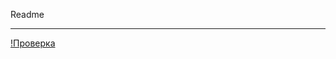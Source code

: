 Readme
___
[!Проверка](https://ichef.bbci.co.uk/news/640/cpsprodpb/14A82/production/_116301648_gettyimages-1071204136.jpg "Котик")
